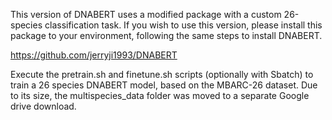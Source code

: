This version of DNABERT uses a modified package with a custom 26-species classification task. 
If you wish to use this version, please install this package to your environment, following the 
same steps to install DNABERT. 

https://github.com/jerryji1993/DNABERT

Execute the pretrain.sh and finetune.sh scripts (optionally with Sbatch) to train a 26 species
DNABERT model, based on the MBARC-26 dataset. Due to its size, the multispecies_data folder was
moved to a separate Google drive download.
